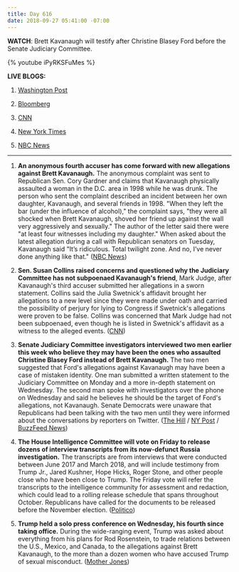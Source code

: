 ```yaml
---
title: Day 616
date: 2018-09-27 05:41:00 -07:00
---
```


**WATCH**: Brett Kavanaugh will testify after Christine Blasey Ford before the Senate Judiciary Committee.

{% youtube iPyRKSFuMes %}

**LIVE BLOGS:**

1. [Washington Post](https://www.washingtonpost.com/politics/kavanaugh-hearing-christine-blasey-ford-to-give-senate-testimony-about-sexual-assault-allegation/2018/09/27/fc216170-c1c3-11e8-b338-a3289f6cb742_story.html)

2. [Bloomberg](https://www.bloomberg.com/news/live-blog/2018-09-18/supreme-court-nominee-kavanaugh-accuser-testify-in-senate-hearing)

3. [CNN](https://www.cnn.com/politics/live-news/kavanaugh-ford-sexual-assault-hearing/index.html)

4. [New York Times](https://www.nytimes.com/2018/09/27/us/politics/kavanaugh-blasey-ford.html)

5. [NBC News](https://www.nbcnews.com/politics/politics-news/live-blog-kavanaugh-ford-testify-senate-judiciary-committee-n913556)

---

1. **An anonymous fourth accuser has come forward with new allegations against Brett Kavanaugh.** The anonymous complaint was sent to Republican Sen. Cory Gardner and claims that Kavanaugh physically assaulted a woman in the D.C. area in 1998 while he was drunk. The person who sent the complaint described an incident between her own daughter, Kavanaugh, and several friends in 1998. "When they left the bar (under the influence of alcohol)," the complaint says, "they were all shocked when Brett Kavanaugh, shoved her friend up against the wall very aggressively and sexually." The author of the letter said there were "at least four witnesses including my daughter." When asked about the latest allegation during a call with Republican senators on Tuesday, Kavanaugh said "It’s ridiculous. Total twilight zone. And no, I’ve never done anything like that." ([NBC News](https://www.nbcnews.com/politics/supreme-court/senate-probing-new-allegation-misconduct-against-kavanaugh-n913581))

2. **Sen. Susan Collins raised concerns and questioned why the Judiciary Committee has not subpoenaed Kavanaugh's friend**, Mark Judge, after Kavanaugh's third accuser submitted her allegations in a sworn statement. Collins said the Julia Swetnick's affidavit brought her allegations to a new level since they were made under oath and carried the possibility of perjury for lying to Congress if Swetnick's allegations were proven to be false. Collins was concerned that Mark Judge had not been subpoenaed, even though he is listed in Swetnick's affidavit as a witness to the alleged events. ([CNN](https://www.cnn.com/2018/09/26/politics/susan-collins-brett-kavanaugh/index.html))

3. **Senate Judiciary Committee investigators interviewed two men earlier this week who believe they may have been the ones who assaulted Christine Blasey Ford instead of Brett Kavanaugh.** The two men suggested that Ford's allegations against Kavanaugh may have been a case of mistaken identity. One man submitted a written statement to the Judiciary Committee on Monday and a more in-depth statement on Wednesday. The second man spoke with investigators over the phone on Wednesday and said he believes he should be the target of Ford's allegations, not Kavanaugh. Senate Democrats were unaware that Republicans had been talking with the two men until they were informed about the conversations by reporters on Twitter. ([The Hill](https://thehill.com/regulation/court-battles/408678-witnesses-say-ford-may-have-mistaken-them-for-kavanaugh) / [NY Post](https://nypost.com/2018/09/27/two-men-tell-senate-that-they-not-kavanaugh-assaulted-ford/) / [BuzzFeed News](https://www.buzzfeednews.com/article/zoetillman/two-men-told-senate-staffers-they-had-the-encounter-with))

4. **The House Intelligence Committee will vote on Friday to release dozens of interview transcripts from its now-defunct Russia investigation.** The transcripts are from interviews that were conducted between June 2017 and March 2018, and will include testimony from Trump Jr., Jared Kushner, Hope Hicks, Roger Stone, and other people close who have been close to Trump. The Friday vote will refer the transcripts to the intelligence community for assessment and redaction, which could lead to a rolling release schedule that spans throughout October. Republicans have called for the documents to be released before the November election. ([Politico](https://www.politico.com/story/2018/09/27/transcripts-russia-house-846231))

5. **Trump held a solo press conference on Wednesday, his fourth since taking office.** During the wide-ranging event, Trump was asked about everything from his plans for Rod Rosenstein, to trade relations between the U.S., Mexico, and Canada, to the allegations against Brett Kavanaugh, to the more than a dozen women who have accused Trump of sexual misconduct. ([Mother Jones](https://www.motherjones.com/politics/2018/09/donald-trump-press-conference-brett-kavanaugh/))